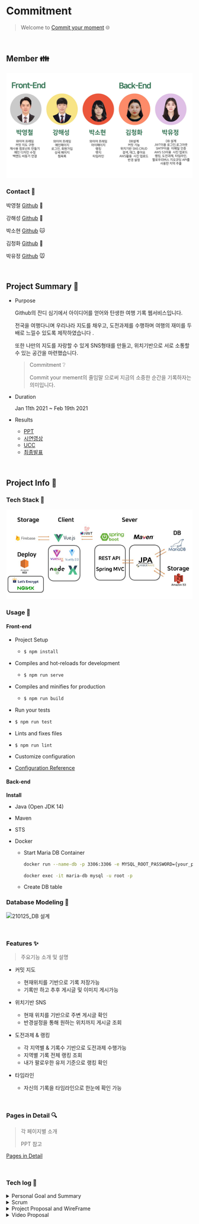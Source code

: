 # Commitment

> Welcome to [Commit your moment](http://i4a308.p.ssafy.io/) :globe_with_meridians:

<br>

## Member :family:

![](Document/Images/team.jpg)

### Contact :green_book:

박영철 [Github](https://github.com/dudcheol) 🐹

강해성 [Github](https://github.com/Haesungkang) 🐶

박소현 [Github](https://github.com/dbdtrapper) 🐱

김청화 [Github](https://github.com/cheonghwakim ) 🐯

박유정 [Github](https://github.com/ParkYooJeong/ParkYooJeong) 🐭

<br>

## Project Summary 🧭

- Purpose

  Github의 잔디 심기에서 아이디어를 얻어와 탄생한 여행 기록 웹서비스입니다.

  전국을 여행다니며 우리나라 지도를 채우고, 도전과제를 수행하며 여행의 재미를 두배로 느낄수 있도록 제작하였습니다 .

  또한 나만의 지도를 자랑할 수 있게 SNS형태를 만들고, 위치기반으로 서로 소통할 수 있는 공간을 마련했습니다. 

  > Commitment ❔
  >
  >  Commit your mement의 줄임말 으로써 지금의 소중한 순간을 기록하자는 의미입니다. 

- Duration

  Jan 11th 2021 ~ Feb 19th 2021

- Results

  - [PPT]()
  - [시연영상]()
  - [UCC]()
  - [최종발표]()

<br>

## Project Info :pushpin:

### Tech Stack 🧩

![](Document/Images/techstack.jpg)

### Usage 🎈

#### Front-end

- Project Setup

  - ```bash
    $ npm install 
    ```
  
- Compiles and hot-reloads for development

  - ```bash
    $ npm run serve
    ```
  
- Compiles and minifies for production

  - ```bash
    $ npm run build
    ```
    
  
-  Run your tests

  - ```bash
    $ npm run test
    ```

-  Lints and fixes files

  - ```bash
    $ npm run lint
    ```

-  Customize configuration

  - [Configuration Reference](https://cli.vuejs.org/config/)

#### Back-end

**Install**

- Java (Open JDK 14)

- Maven

- STS 

- Docker

  - Start Maria DB Container

    ```bash
    docker run --name-db -p 3306:3306 -e MYSQL_ROOT_PASSWORD={your_password} -d mariddb
    ```

    ```bash
    docker exec -it maria-db mysql -u root -p
    ```

  - Create DB table

### Database Modeling :link:

   ![210125_DB 설계](https://commitmentbucket.s3.ap-northeast-2.amazonaws.com/ERD.PNG)

<br>

### Features :sparkles:

> 주요기능 소개 및 설명

- 커밋 지도

  - 현재위치를 기반으로 기록 저장가능
  - 기록만 하고 추후 게시글 및 이미지 게시가능

- 위치기반 SNS

  - 현재 위치를 기반으로 주변 게시글 확인 
  - 반경설정을 통해 원하는 위치까지 게시글 조회 

- 도전과제 & 랭킹

  - 각 지역별 & 기록수 기반으로 도전과제 수행가능 
  - 지역별 기록 전체 랭킹 조회
  - 내가 팔로우한 유저 기준으로 랭킹 확인 

- 타임라인

  - 자신의 기록을 타임라인으로 한눈에 확인 가능

    

<br>

### Pages in Detail :mag:

> 각 페이지별 소개
>
> PPT 참고

[Pages in Detail ](Document/Page_Details/Page_Details.md)

<br>

### Tech log :bookmark:

<details>
<summary>Personal Goal and Summary</summary>
    <ul>
        <a href="Document/Tech_Log/Personal_Goal/Personal_Goal.md"><li>개인목표정리</li></a>
        <a href="Document/Tech_Log/Personal_Goal/Develop_Summary_YoungChul.md"><li>박영철 개발일지</li></a>
        <a href="Document/Tech_Log/Personal_Goal/Develop_Summary_HaeSung.md"><li>강해성 개발일지</li></a>
        <a href="Document/Tech_Log/Personal_Goal/Develop_Summary_SoHyun.md"><li>박소현 개발일지</li></a>
        <a href="Document/Tech_Log/Personal_Goal/Develop_Summary_ChungHwa.md"><li>김청화 개발일지</li></a>
        <a href="Document/Tech_Log/Personal_Goal/Develop_Summary_YooJeong.md"><li>박유정 개발일지</li></a>
    </ul>
</details>
<details>
<summary>Scrum</summary>
    <ul>
        <a href="Document/Tech_Log/Scrum/1월4주차_회의록.md"><li>1월 4주차</li></a>
        <a href="Document/Tech_Log/Scrum/1월5주차_회의록.md"><li>1월 5주차</li></a>
    <a href="Document/Tech_Log/Scrum/2월1주차_회의록.md"><li>2월 1주차</li></a>
        <a href="Document/Tech_Log/Scrum/2월2주차_회의록.md"><li>2월 2주차</li></a>
        <a href="Document/Tech_Log/Scrum/2월3주차_회의록.md"><li>2월 3주차</li></a>
    </ul>
</details>
<details>
<summary>Project Proposal and WireFrame</summary>
    <ul>
        <a href="Document/Tech_Log/Project_Proposal/Project_Proposal.md"><li>프로젝트 기획안</li></a>
    <a href="https://www.figma.com/file/D5d31VoT1Q3PfwKHgMWRkX/SSAFY-project-1"><li>와이어프레임</li></a>
    </ul>
</details>
<details>
<summary>Video Proposal</summary>
    <ul>
        <a href="Document/Tech_Log/Video/Video_Proposal.md"><li>영상기획안</li></a>
    </ul>
    <ul>
        <a href="Document/Tech_Log/Video/Video_Proposal.md"><li>PPT</li></a>
    </ul>
</details>



